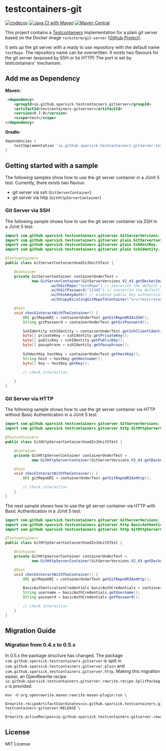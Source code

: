 # testcontainers-git
[![codecov](https://codecov.io/gh/sparsick/testcontainers-git/branch/main/graph/badge.svg?token=F9R60M53IL)](https://codecov.io/gh/sparsick/testcontainers-git)
[![Java CI with Maven](https://github.com/sparsick/testcontainers-git/actions/workflows/maven.yml/badge.svg?branch=main)](https://github.com/sparsick/testcontainers-git/actions/workflows/maven.yml)
[![Maven Central](https://maven-badges.herokuapp.com/maven-central/io.github.sparsick.testcontainers.gitserver/testcontainers-gitserver/badge.svg)](https://maven-badges.herokuapp.com/maven-central/io.github.sparsick.testcontainers.gitserver/testcontainers-gitserver)

This project contains a [Testcontainers](https://www.testcontainers.org/) implementation for a plain git server based on the Docker image `rockstorm/git-server` ([Github Project](https://github.com/rockstorm101/git-server-docker)).

It sets up the git server with a ready to use repository with the default name `testRepo`. 
The repository name can be overwritten.
It exists two flavours for the git server (exposed by SSH or bz HTTP)
The port is set by testcontainers' mechanism.

## Add me as Dependency


**Maven:**
```xml
 <dependency>
    <groupId>io.github.sparsick.testcontainers.gitserver</groupId>
    <artifactId>testcontainers-gitserver</artifactId>
    <version>0.7.0</version>
    <scope>test</scope>
</dependency>
```

**Gradle:**
```groovy
dependencies {
    testImplementation 'io.github.sparsick.testcontainers.gitserver:testcontainers-gitserver:0.5.0'
}
```

## Getting started with a sample

The following samples show how to use the git server container in a JUnit 5 test.
Currently, there exists two flavour:
- git server via ssh (`GitServerContainer`)
- git server via http (`GitHttpServerContainer`)

### Git Server via SSH
The following sample shows how to use the git server container via SSH in a JUnit 5 test:
````java
import com.github.sparsick.testcontainers.gitserver.GitServerVersions;
import com.github.sparsick.testcontainers.gitserver.plain.GitServerContainer;
import com.github.sparsick.testcontainers.gitserver.plain.SshHostKey;
import com.github.sparsick.testcontainers.gitserver.plain.SshIdentity;

@Testcontainers
public class GitServerContainerUsedInJUnit5Test {

    @Container
    private GitServerContainer containerUnderTest = 
            new GitServerContainer(GitServerVersions.V2_43.getDockerImageName())
                    .withGitRepo("testRepo") // overwrite the default git repository name
                    .withGitPassword("12345") // overwrite the default git password
                    .withSshKeyAuth() // enabled public key authentication
                    .withCopyExistingGitRepoToContainer("src/test/resources/sampleRepo"); // path to an already existing Git repository

    @Test
    void checkInteractWithTheContainer() {
        URI gitRepoURI = containerUnderTest.getGitRepoURIAsSSH(); 
        String gitPassword = containerUnderTest.getGitPassword();

        SshIdentity sshIdentity = containerUnderTest.getSshClientIdentity();
        byte[] privateKey = sshIdentity.getPrivateKey();
        byte[] publicKey = sshIdentity.getPublicKey();
        byte[] passphrase = sshIdentity.getPassphrase();
        
        SshHostKey hostKey = containerUnderTest.getHostKey();
        String host = hostKey.getHostname();
        byte[] key = hostKey.getKey();
        
        // check interaction

    }
}
````

### Git Server via HTTP
The following sample shows how to use the git server container via HTTP without Basic Authentication in a JUnit 5 test:

````java
import com.github.sparsick.testcontainers.gitserver.GitServerVersions;
import com.github.sparsick.testcontainers.gitserver.http.GitHttpServerContainer;

@Testcontainers
public class GitHttpServerContainerUsedInJUnit5Test {

    @Container
    private GitHttpServerContainer containerUnderTest =
            new GitHttpServerContainer(GitServerVersions.V2_43.getDockerImageName());

    @Test
    void checkInteractWithTheContainer() {
        URI gitRepoURI = containerUnderTest.getGitRepoURIAsHttp();

        // check interaction
    }
}
````

The next sample shows how to use the git server container via HTTP with Basic Authentication in a JUnit 5 test:

````java
import com.github.sparsick.testcontainers.gitserver.GitServerVersions;
import com.github.sparsick.testcontainers.gitserver.http.BasicAuthenticationCredentials;
import com.github.sparsick.testcontainers.gitserver.http.GitHttpServerContainer;

@Testcontainers
public class GitHttpServerContainerUsedInJUnit5Test {

    @Container
    private GitHttpServerContainer containerUnderTest =
            new GitHttpServerContainer(GitServerVersions.V2_43.getDockerImageName(), new BasicAuthenticationCredentials("testuser", "testPassword"));

    @Test
    void checkInteractWithTheContainer() {
        URI gitRepoURI = containerUnderTest.getGitRepoURIAsHttp();

        BasicAuthenticationCredentials basicAuthCredentials = containerUnderTest.getBasicAuthCredentials();
        String username = basicAuthCredentials.getUsername();
        String password = basicAuthCredentials.getPassword();

        // check interaction
    }
}
````
## Migration Guide
### Migration from 0.4.x to 0.5.x

In 0.5.x the package structure has changed.
The package `com.github.sparsick.testcontainers.gitserver` is split in `com.github.sparsick.testcontainers.gitserver.plain` and `com.github.sparsick.testcontainers.gitserver.http`.
Making this migration easier, an OpenRewrite recipe `io.github.sparsick.testcontainers.gitserver.rewrite.recipe.SplitPackage` is provided.

````shell
mvn -U org.openrewrite.maven:rewrite-maven-plugin:run \
  -Drewrite.recipeArtifactCoordinates=io.github.sparsick.testcontainers.gitserver:rewrite-testcontainers-gitserver:RELEASE \
  -Drewrite.activeRecipes=io.github.sparsick.testcontainers.gitserver.rewrite.recipe.SplitPackage
````

## License

MIT License




